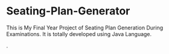 # Seating-Plan-Generator

This is My Final Year Project of Seating Plan Generation During Examinations. It is totally developed using Java Language.


























































































































































































































































































































































































.






































